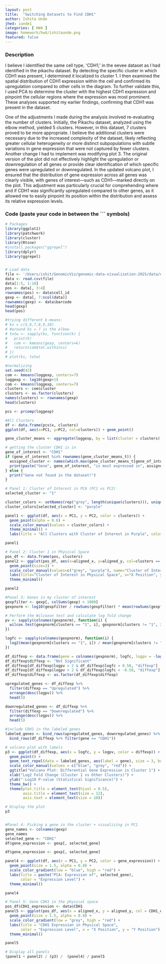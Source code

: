 ```yaml
---
layout: post
title:  "Switching Datasets to Find CDH1"
author: Ishita Unde
jhed: iunde1
categories: [ HW4 ]
image: homework/hw4/ishitaunde.png
featured: false
---
```

### Description 

I believe I identified the same cell type, 'CDH1,' in the eevee dataset as I had identified in the pikachu dataset. By detecting the specific cluster in which CDH1 was present, I determined it localized to cluster 1. I then examined the spatial distribution of CDH1 expression within the cell and confirmed its upregulation compared to other cells in the diagram. To further validate this, I used PCA to determine the cluster with the highest CDH1 expression and pinpoint the cellular regions where the expression was most prominent. These analyses supported my earlier findings, confirming that CDH1 was present in the dataset.

One of the adjustments I made during the analysis involved re-evaluating the number of clusters. Initially, the Pikachu dataset, analyzed using the elbow method, yielded 5 clusters. However, in this dataset, 7 clusters proved to be more appropriate. I believe the additional clusters were necessary due to the increased complexity of the dataset, likely reflecting greater cellular heterogeneity or more distinct subpopulations with subtle variations in gene expression that were not captured by fewer clusters. Another change I had to implement was modifying plot 3. The original version of the plot did not effectively highlight the upregulation or downregulation of all genes or provide clear identification of which specific genes were upregulated or downregulated. In the updated volcano plot, I ensured that the distribution of gene expression across all genes was clearly visible, with genes of interest—such as CDH1—marked directly on the plot. This adjustment was particularly crucial for comprehending where and if CDH1 was significantly upregulated compared to other genes, as it allowed me to easily pinpoint its position within the distribution and assess its relative expression levels.


### Code (paste your code in between the ``` symbols)

```r
# Packages
library(ggplot2)
library(patchwork)
library(cluster)
library(Rtsne)
#install.packages("ggrepel")
library(dplyr)
library(ggrepel)


# Load data
file <- '/Users/ishit/GenomicVis/genomic-data-visualization-2025/data/eevee.csv.gz'
data <- read.csv(file)
data[1:5, 1:10]
pos <- data[, 3:4]
rownames(pos) <- data$cell_id
gexp <- data[, 7:ncol(data)]
rownames(gexp) <- data$barcode 
head(gexp)
head(pos)

#trying different k-means: 
# ks = c(5,6,7,8,9,10)
# #around ks = 7 is the elbow
# totw <- sapply(ks, function(k) {
#   print(k)
#   com <- kmeans(gexp, centers=k)
#   return(com$tot.withinss)
# })
# plot(ks, totw)

#normalizing 
set.seed(42) 
com <- kmeans(loggexp, centers=7)
loggexp <- log10(gexp+1)
com <- kmeans(loggexp, centers=7)
clusters <- com$cluster
clusters <- as.factor(clusters) 
names(clusters) <- rownames(gexp)
head(clusters)

pcs <- prcomp(loggexp)

#All Clusters 
df <- data.frame(pcs$x, clusters)
ggplot(df, aes(x=PC1, y=PC2, col=clusters)) + geom_point()

gene_cluster_means <- aggregate(loggexp, by = list(cluster = clusters), FUN = mean)

# getting the cluster CDH1 is in 
gene_of_interest <- "CDH1" 
if (gene_of_interest %in% rownames(gene_cluster_means_t)) {
  assigned_cluster <- names(which.max(gene_cluster_means_t[gene_of_interest, ]))
  print(paste("Gene", gene_of_interest, "is most expressed in", assigned_cluster))
} else {
  print("Gene not found in the dataset!")
}

# Panel 1: Cluster of Interest in PCA (PC1 vs PC2)
selected_cluster <- "1" 

cluster_colors <- setNames(rep("grey", length(unique(clusters))), unique(clusters))
cluster_colors[selected_cluster] <- "purple"

panel1 <- ggplot(df, aes(x = PC1, y = PC2, color = clusters)) +
  geom_point(alpha = 0.6) +  
  scale_color_manual(values = cluster_colors) +  
  theme_minimal() +
  labs(title = "All Clusters with Cluster of Interest in Purple", color = "Cluster")

panel1

# Panel 2: Cluster 1 in Physical Space
pos_df <- data.frame(pos, clusters)
panel2 <- ggplot(pos_df, aes(x=aligned_x, y=aligned_y, col=clusters == selected_cluster)) +
  geom_point(size=2) +
  scale_color_manual(values=c("grey", "purple"), name="Cluster of Interest") +
  labs(title="Cluster of Interest in Physical Space", x="X Position", y="Y Position") +
  theme_minimal()

panel2

#Panel 3: Genes in my cluster of interest 
gexpfilter <- gexp[, colSums(gexp) > 1000]
gexpnorm <- log10(gexpfilter / rowSums(gexpfilter) * mean(rowSums(gexpfilter)) + 1)

# Perform the Wilcoxon test and calculate log fold change
pv <- sapply(colnames(gexpnorm), function(i) {
  wilcox.test(gexpnorm[clusters == "1", i], gexpnorm[clusters != "1", i])$p.value
})

logfc <- sapply(colnames(gexpnorm), function(i) {
  log2(mean(gexpnorm[clusters == "1", i]) / mean(gexpnorm[clusters != "1", i]))
})

df_diffexp <- data.frame(gene = colnames(gexpnorm), logfc, logpv = -log10(pv))
df_diffexp$diffexp <- "Not Significant"
df_diffexp[df_diffexp$logpv > 2 & df_diffexp$logfc > 0.58, "diffexp"] 
df_diffexp[df_diffexp$logpv > 2 & df_diffexp$logfc < -0.58, "diffexp"] 
df_diffexp$diffexp <- as.factor(df_diffexp$diffexp)

upregulated_genes <- df_diffexp %>%
  filter(diffexp == "Upregulated") %>%
  arrange(desc(logpv)) %>%
  head(5)

downregulated_genes <- df_diffexp %>%
  filter(diffexp == "Downregulated") %>%
  arrange(desc(logpv)) %>%
  head(5)

#include CDH1 in the labeled genes
labeled_genes <- bind_rows(upregulated_genes, downregulated_genes) %>%
  bind_rows(df_diffexp %>% filter(gene == "CDH1"))

# volcano plot with labels
p3 <- ggplot(df_diffexp, aes(x = logfc, y = logpv, color = diffexp)) +
  geom_point() +
  geom_text_repel(data = labeled_genes, aes(label = gene), size = 3, box.padding = 0.5) +
  scale_color_manual(values = c("blue", "grey", "red")) +
  ggtitle("Volcano Plot: Differential Gene Expression in Cluster 1") + 
  xlab("Log2 Fold Change (Cluster 1 vs Other Clusters)") +
  ylab("-Log10 P-value (Statistical Significance)") +
  theme_bw() +
  theme(plot.title = element_text(hjust = 0.5), 
        axis.title = element_text(size = 12),
        axis.text = element_text(size = 10))

# Display the plot
p3


#Panel 4: Picking a gene in the cluster + visualizing in PC1 
gene_names <- colnames(gexp)
gene_names
selected_gene <- "CDH1"
df$gene_expression <- gexp[, selected_gene] 

df$gene_expression <- gexp[, selected_gene] 

panel4 <- ggplot(df, aes(x = PC1, y = PC2, color = gene_expression)) +
  geom_point(size = 1.5, alpha = 0.8) +
  scale_color_gradient(low = "blue", high = "red") + 
  labs(title = paste("PCA: Expression of", selected_gene), 
       color = "Expression Level") +
  theme_minimal()

panel4

# Panel 5: Gene CDH1 in the physical space 
pos_df$CDH1_expression <- data$CDH1
panel5 <- ggplot(pos_df, aes(x = aligned_x, y = aligned_y, col = CDH1_expression)) +
  geom_point(size = 1.5, alpha = 0.8) +  
  scale_color_gradient(low = "grey", high = "red") +  
  labs(title = "CDH1 Expression in Physical Space", 
       color = "Expression Level", x = "X Position", y = "Y Position") +
  theme_minimal()

panel5

# Display all panels
(panel1 + panel2) / (p3) /  (panel4) / panel5


```
